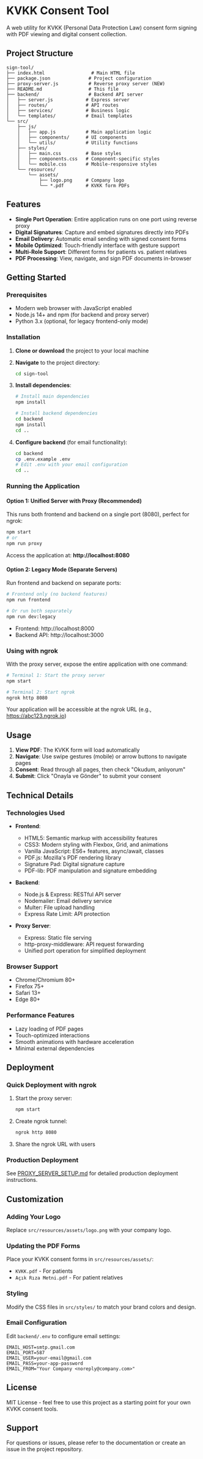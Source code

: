 # KVKK Consent Tool

A web utility for KVKK (Personal Data Protection Law) consent form signing with PDF viewing and digital consent collection.

## Project Structure

```
sign-tool/
├── index.html                 # Main HTML file
├── package.json              # Project configuration
├── proxy-server.js           # Reverse proxy server (NEW)
├── README.md                 # This file
├── backend/                  # Backend API server
│   ├── server.js            # Express server
│   ├── routes/              # API routes
│   ├── services/            # Business logic
│   └── templates/           # Email templates
└── src/
    ├── js/
    │   ├── app.js           # Main application logic
    │   ├── components/      # UI components
    │   └── utils/           # Utility functions
    ├── styles/
    │   ├── main.css         # Base styles
    │   ├── components.css   # Component-specific styles
    │   └── mobile.css       # Mobile-responsive styles
    └── resources/
        └── assets/
            ├── logo.png     # Company logo
            └── *.pdf        # KVKK form PDFs
```

## Features

- **Single Port Operation**: Entire application runs on one port using reverse proxy
- **Digital Signatures**: Capture and embed signatures directly into PDFs
- **Email Delivery**: Automatic email sending with signed consent forms
- **Mobile Optimized**: Touch-friendly interface with gesture support
- **Multi-Role Support**: Different forms for patients vs. patient relatives
- **PDF Processing**: View, navigate, and sign PDF documents in-browser

## Getting Started

### Prerequisites

- Modern web browser with JavaScript enabled
- Node.js 14+ and npm (for backend and proxy server)
- Python 3.x (optional, for legacy frontend-only mode)

### Installation

1. **Clone or download** the project to your local machine

2. **Navigate** to the project directory:
   ```bash
   cd sign-tool
   ```

3. **Install dependencies**:
   ```bash
   # Install main dependencies
   npm install
   
   # Install backend dependencies
   cd backend
   npm install
   cd ..
   ```

4. **Configure backend** (for email functionality):
   ```bash
   cd backend
   cp .env.example .env
   # Edit .env with your email configuration
   cd ..
   ```

### Running the Application

#### Option 1: Unified Server with Proxy (Recommended)
This runs both frontend and backend on a single port (8080), perfect for ngrok:

```bash
npm start
# or
npm run proxy
```

Access the application at: **http://localhost:8080**

#### Option 2: Legacy Mode (Separate Servers)
Run frontend and backend on separate ports:

```bash
# Frontend only (no backend features)
npm run frontend

# Or run both separately
npm run dev:legacy
```

- Frontend: http://localhost:8000
- Backend API: http://localhost:3000

### Using with ngrok

With the proxy server, expose the entire application with one command:

```bash
# Terminal 1: Start the proxy server
npm start

# Terminal 2: Start ngrok
ngrok http 8080
```

Your application will be accessible at the ngrok URL (e.g., https://abc123.ngrok.io)

## Usage

1. **View PDF**: The KVKK form will load automatically
2. **Navigate**: Use swipe gestures (mobile) or arrow buttons to navigate pages
3. **Consent**: Read through all pages, then check "Okudum, anlıyorum"
4. **Submit**: Click "Onayla ve Gönder" to submit your consent

## Technical Details

### Technologies Used

- **Frontend**:
  - HTML5: Semantic markup with accessibility features
  - CSS3: Modern styling with Flexbox, Grid, and animations
  - Vanilla JavaScript: ES6+ features, async/await, classes
  - PDF.js: Mozilla's PDF rendering library
  - Signature Pad: Digital signature capture
  - PDF-lib: PDF manipulation and signature embedding

- **Backend**:
  - Node.js & Express: RESTful API server
  - Nodemailer: Email delivery service
  - Multer: File upload handling
  - Express Rate Limit: API protection

- **Proxy Server**:
  - Express: Static file serving
  - http-proxy-middleware: API request forwarding
  - Unified port operation for simplified deployment

### Browser Support

- Chrome/Chromium 80+
- Firefox 75+
- Safari 13+
- Edge 80+

### Performance Features

- Lazy loading of PDF pages
- Touch-optimized interactions
- Smooth animations with hardware acceleration
- Minimal external dependencies

## Deployment

### Quick Deployment with ngrok

1. Start the proxy server:
   ```bash
   npm start
   ```

2. Create ngrok tunnel:
   ```bash
   ngrok http 8080
   ```

3. Share the ngrok URL with users

### Production Deployment

See [PROXY_SERVER_SETUP.md](PROXY_SERVER_SETUP.md) for detailed production deployment instructions.

## Customization

### Adding Your Logo

Replace `src/resources/assets/logo.png` with your company logo.

### Updating the PDF Forms

Place your KVKK consent forms in `src/resources/assets/`:
- `KVKK.pdf` - For patients
- `Açık Rıza Metni.pdf` - For patient relatives

### Styling

Modify the CSS files in `src/styles/` to match your brand colors and design.

### Email Configuration

Edit `backend/.env` to configure email settings:
```env
EMAIL_HOST=smtp.gmail.com
EMAIL_PORT=587
EMAIL_USER=your-email@gmail.com
EMAIL_PASS=your-app-password
EMAIL_FROM="Your Company <noreply@company.com>"
```

## License

MIT License - feel free to use this project as a starting point for your own KVKK consent tools.

## Support

For questions or issues, please refer to the documentation or create an issue in the project repository.
